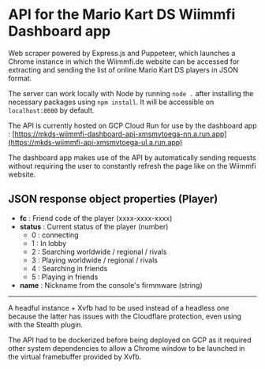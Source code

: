 # API for the Mario Kart DS Wiimmfi Dashboard app

Web scraper powered by Express.js and Puppeteer, which launches a Chrome instance in which the Wiimmfi.de website can be accessed for extracting and sending the list of online Mario Kart DS players in JSON format.

The server can work locally with Node by running `node .` after installing the necessary packages using `npm install`. It will be accessible on `localhost:8080` by default. 

The API is currently hosted on GCP Cloud Run for use by the dashboard app : [https://mkds-wiimmfi-dashboard-api-xmsmvtoega-nn.a.run.app](https://mkds-wiimmfi-api-xmsmvtoega-ul.a.run.app)

The dashboard app makes use of the API by automatically sending requests without requiring the user to constantly refresh the page like on the Wiimmfi website.

## JSON response object properties (Player)

- **fc** : Friend code of the player (xxxx-xxxx-xxxx)
- **status** : Current status of the player (number)
	- 0 : connecting
	- 1 : In lobby
	- 2 : Searching worldwide / regional / rivals
	- 3 : Playing worldwide / regional / rivals
	- 4 : Searching in friends
	- 5 : Playing in friends
- **name** : Nickname from the console's firmmware (string)

---

A headful instance + Xvfb had to be used instead of a headless one because the latter has issues with the Cloudflare protection, even using with the Stealth plugin.

The API had to be dockerized before being deployed on GCP as it required other system dependencies to allow a Chrome window to be launched in the virtual framebuffer provided by Xvfb.

